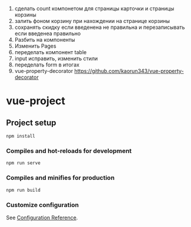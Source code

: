1. сделать  count компонетом для страницы карточки и страницы корзины
2. залить фоном корзину при нахождении на странице корзины
3. сохранять скидку если введенена не правильна и перезаписывать если введенеа правильно
4. Разбить на компоненты
5. Изменить Pages
6. переделать компонент table
7. input исправить, изменить стили
8. переделать form в итогах
9. vue-property-decorator https://github.com/kaorun343/vue-property-decorator

# vue-project

## Project setup
```
npm install
```

### Compiles and hot-reloads for development
```
npm run serve
```

### Compiles and minifies for production
```
npm run build
```

### Customize configuration
See [Configuration Reference](https://cli.vuejs.org/config/).
